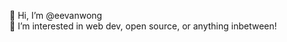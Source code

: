 👋 Hi, I’m @eevanwong 
<br>
👀 I’m interested in web dev, open source, or anything inbetween!

<!--
- 🌱 I’m currently trying to expand my k
- 💞️ I’m looking to collaborate on ...
- 📫 How to reach me ...
-->
<!---
eevanwong/eevanwong is a ✨ special ✨ repository because its `README.md` (this file) appears on your GitHub profile.
You can click the Preview link to take a look at your changes.
--->
